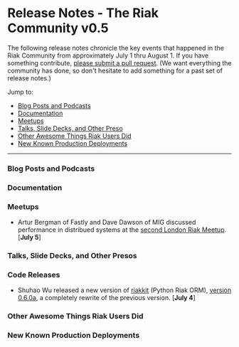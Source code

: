 # Release Notes - The Riak Community v0.5

The following release notes chronicle the key events that happened in the Riak Community from approximately July 1 thru August 1. If you have something contribute, [please submit a pull request](https://github.com/basho/the-riak-community/pulls). (We want everything the community has done, so don't hesitate to add something for a past set of release notes.)

Jump to:

* [Blog Posts and Podcasts](#blog-posts-and-podcasts) 
* [Documentation](#documenation)
* [Meetups](#meetups)
* [Talks, Slide Decks, and Other Preso](#talks-slide-decks-and-other-presos)
* [Other Awesome Things Riak Users Did](#other-awesome-things-riak-users-did)
* [New Known Production Deployments](#new-known-production-deployments)

----

### Blog Posts and Podcasts 

### Documentation 

### Meetups

* Artur Bergman of Fastly and Dave Dawson of MIG discussed performance in distribued systems at the [second London Riak Meetup](http://www.meetup.com/riak-london/events/69174012/). [**July 5**]

### Talks, Slide Decks, and Other Presos

### Code Releases 

* Shuhao Wu released a new version of [riakkit](https://github.com/ultimatebuster/riakkit) (Python Riak ORM), [version 0.6.0a](https://github.com/ultimatebuster/riakkit/blob/master/CHANGELOG), a completely rewrite of the previous version. [**July 4**]

### Other Awesome Things Riak Users Did

### New Known Production Deployments 
